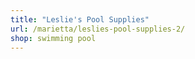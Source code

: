 ```yaml
---
title: "Leslie's Pool Supplies"
url: /marietta/leslies-pool-supplies-2/
shop: swimming pool
---
```

